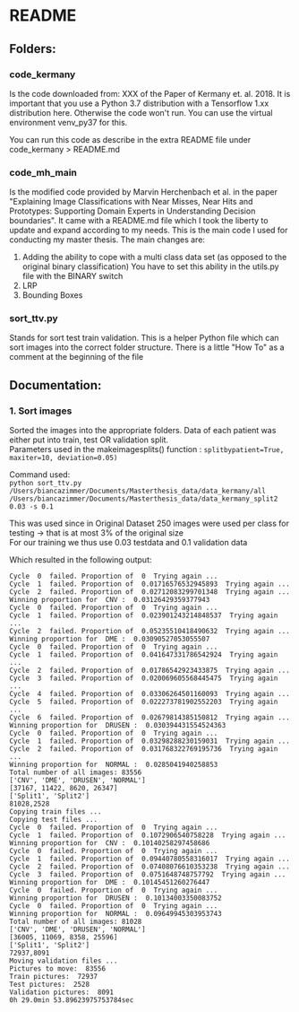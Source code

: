 # README
## Folders:
### code_kermany
Is the code downloaded from: XXX of the Paper of Kermany et. al. 2018. It
is important that you use a Python 3.7 distribution with a Tensorflow 1.xx
distribution here. Otherwise the code won't run. You can use the virtual
environment venv_py37 for this.

You can run this code as describe in the extra README file under
code_kermany > README.md

### code_mh_main
Is the modified code provided by Marvin Herchenbach et al. in the paper "Explaining Image
Classifications with Near Misses, Near Hits and Prototypes: Supporting Domain Experts in
Understanding Decision boundaries".
It came with a README.md file which I took the liberty to update and expand according to my needs.
This is the main code I used for conducting my master thesis. The main changes are:
1. Adding the ability to cope with a multi class data set (as opposed to the original binary classification)
You have to set this ability in the utils.py file with the BINARY switch
2. LRP
3. Bounding Boxes

### sort_ttv.py
Stands for sort test train validation. This is a helper Python file which can sort images
into the correct folder structure. There is a little "How To" as a comment at the
beginning of the file

## Documentation:
### 1. Sort images
Sorted the images into the appropriate folders. 
Data of each patient was either put into train, test OR validation split. </br>
Parameters used in the makeimagesplits() function : `splitbypatient=True, maxiter=10, deviation=0.05)`

Command used: </br>
`python sort_ttv.py /Users/biancazimmer/Documents/Masterthesis_data/data_kermany/all /Users/biancazimmer/Documents/Masterthesis_data/data_kermany_split2 0.03 -s 0.1`

This was used since in Original Dataset 250 images were used per class for testing ->
that is at most 3% of the original size </br>
For our training we thus use 0.03 testdata and 0.1 validation data

Which resulted in the following output:
```
Cycle  0  failed. Proportion of  0  Trying again ...
Cycle  1  failed. Proportion of  0.01716576532945893  Trying again ...
Cycle  2  failed. Proportion of  0.02712083299701348  Trying again ...
Winning proportion for  CNV :  0.03126429359377943
Cycle  0  failed. Proportion of  0  Trying again ...
Cycle  1  failed. Proportion of  0.023901243214848537  Trying again ...
Cycle  2  failed. Proportion of  0.05235510418490632  Trying again ...
Winning proportion for  DME :  0.03090527053055507
Cycle  0  failed. Proportion of  0  Trying again ...
Cycle  1  failed. Proportion of  0.041647331786542924  Trying again ...
Cycle  2  failed. Proportion of  0.01786542923433875  Trying again ...
Cycle  3  failed. Proportion of  0.020069605568445475  Trying again ...
Cycle  4  failed. Proportion of  0.03306264501160093  Trying again ...
Cycle  5  failed. Proportion of  0.022273781902552203  Trying again ...
Cycle  6  failed. Proportion of  0.02679814385150812  Trying again ...
Winning proportion for  DRUSEN :  0.030394431554524363
Cycle  0  failed. Proportion of  0  Trying again ...
Cycle  1  failed. Proportion of  0.03298288230159031  Trying again ...
Cycle  2  failed. Proportion of  0.031768322769195736  Trying again ...
Winning proportion for  NORMAL :  0.0285041940258853
Total number of all images: 83556
['CNV', 'DME', 'DRUSEN', 'NORMAL']
[37167, 11422, 8620, 26347]
['Split1', 'Split2']
81028,2528
Copying train files ...
Copying test files ...
Cycle  0  failed. Proportion of  0  Trying again ...
Cycle  1  failed. Proportion of  0.1072906540758228  Trying again ...
Winning proportion for  CNV :  0.10140258297458686
Cycle  0  failed. Proportion of  0  Trying again ...
Cycle  1  failed. Proportion of  0.09440780558316017  Trying again ...
Cycle  2  failed. Proportion of  0.07408076610353238  Trying again ...
Cycle  3  failed. Proportion of  0.0751648748757792  Trying again ...
Winning proportion for  DME :  0.10145451260276447
Cycle  0  failed. Proportion of  0  Trying again ...
Winning proportion for  DRUSEN :  0.10134003350083752
Cycle  0  failed. Proportion of  0  Trying again ...
Winning proportion for  NORMAL :  0.09649945303953743
Total number of all images: 81028
['CNV', 'DME', 'DRUSEN', 'NORMAL']
[36005, 11069, 8358, 25596]
['Split1', 'Split2']
72937,8091
Moving validation files ...
Pictures to move:  83556
Train pictures:  72937
Test pictures:  2528
Validation pictures:  8091
0h 29.0min 53.89623975753784sec
```

